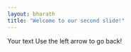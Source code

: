 ```yaml
---
layout: bharath
title: "Welcome to our second slide!"
---
```

Your text
Use the left arrow to go back!
